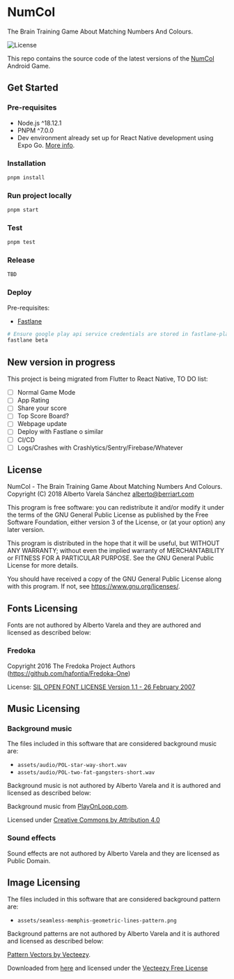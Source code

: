 # NumCol

The Brain Training Game About Matching Numbers And Colours.

![License](https://img.shields.io/github/license/numcol/numcol)

This repo contains the source code of the latest versions of the [NumCol](https://play.google.com/store/apps/details?id=com.numcol.free) Android Game.

## Get Started

### Pre-requisites

- Node.js ^18.12.1
- PNPM ^7.0.0
- Dev environment already set up for React Native development using Expo Go. [More info](https://reactnative.dev/docs/environment-setup).

### Installation

```sh
pnpm install
```

### Run project locally

```sh
pnpm start
```

### Test

```sh
pnpm test
```

### Release

```sh
TBD
```

### Deploy

Pre-requisites:

- [Fastlane](https://docs.fastlane.tools/)

```sh
# Ensure google play api service credentials are stored in fastlane-playstore.json
fastlane beta
```

## New version in progress

This project is being migrated from Flutter to React Native, TO DO list:

- [ ] Normal Game Mode
- [ ] App Rating
- [ ] Share your score
- [ ] Top Score Board?
- [ ] Webpage update
- [ ] Deploy with Fastlane o similar
- [ ] CI/CD
- [ ] Logs/Crashes with Crashlytics/Sentry/Firebase/Whatever

## License

NumCol - The Brain Training Game About Matching Numbers And Colours.  
Copyright (C) 2018 Alberto Varela Sánchez <alberto@berriart.com>

This program is free software: you can redistribute it and/or modify
it under the terms of the GNU General Public License as published by
the Free Software Foundation, either version 3 of the License, or
(at your option) any later version.

This program is distributed in the hope that it will be useful,
but WITHOUT ANY WARRANTY; without even the implied warranty of
MERCHANTABILITY or FITNESS FOR A PARTICULAR PURPOSE. See the
GNU General Public License for more details.

You should have received a copy of the GNU General Public License
along with this program. If not, see <https://www.gnu.org/licenses/>.

## Fonts Licensing

Fonts are not authored by Alberto Varela and they are authored and licensed as described below:

### Fredoka

Copyright 2016 The Fredoka Project Authors (<https://github.com/hafontia/Fredoka-One>)

License: [SIL OPEN FONT LICENSE Version 1.1 - 26 February 2007](https://scripts.sil.org/cms/scripts/page.php?site_id=nrsi&id=OFL)

## Music Licensing

### Background music

The files included in this software that are considered background music are:

- `assets/audio/POL-star-way-short.wav`
- `assets/audio/POL-two-fat-gangsters-short.wav`

Background music is not authored by Alberto Varela and it is authored and licensed as described below:

Background music from [PlayOnLoop.com](https://www.playonloop.com).

Licensed under [Creative Commons by Attribution 4.0](https://creativecommons.org/licenses/by/4.0/)

### Sound effects

Sound effects are not authored by Alberto Varela and they are licensed as Public Domain.

## Image Licensing

The files included in this software that are considered background pattern are:

- `assets/seamless-memphis-geometric-lines-pattern.png`

Background patterns are not authored by Alberto Varela and it is authored and licensed as described below:

[Pattern Vectors by Vecteezy](https://www.vecteezy.com/free-vector/pattern).

Downloaded from [here](https://www.vecteezy.com/vector-art/1255504-seamlelss-memphis-geometric-lines-pattern) and licensed under the [Vecteezy Free License](https://www.vecteezy.com/licensing-agreement)
